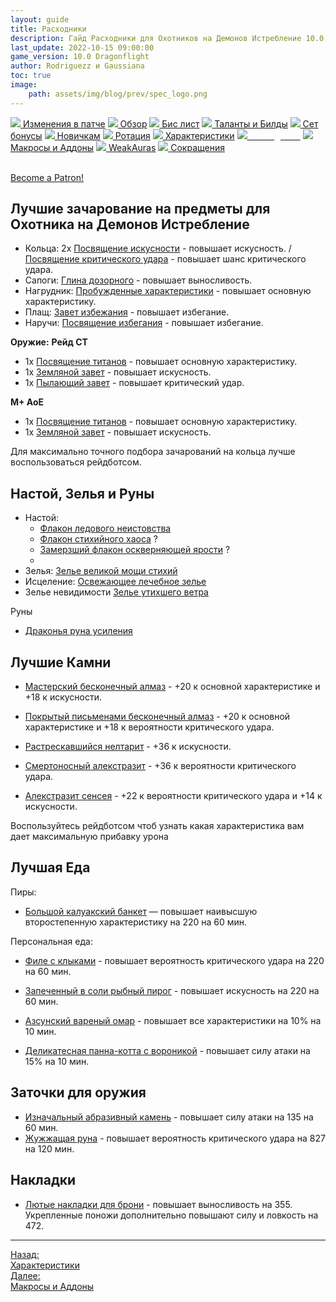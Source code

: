 ```yaml
---
layout: guide
title: Расходники
description: Гайд Расходники для Охотников на Демонов Истребление 10.0 PvE Dragonflight
last_update: 2022-10-15 09:00:00
game_version: 10.0 Dragonflight 
author: Rodriguezz и Gaussiana
toc: true
image:
    path: assets/img/blog/prev/spec_logo.png
---
```


<div id="smooth-nav-outer">
<a href="{{ site.url }}/guide/havoc/changes-patch.html"><img src="https://wow.zamimg.com/images/wow/icons/medium/inv_misc_spyglass_02.jpg"> Изменения в патче</a>
<a href="{{ site.url }}/guide/havoc/overview.html"><img src="https://wow.zamimg.com/images/wow/icons/medium/inv_misc_spyglass_02.jpg"> Обзор</a>
<a href="{{ site.url }}/guide/havoc/gear.html"><img src="https://wow.zamimg.com/images/wow/icons/medium/inv_chest_chain_03.jpg"> Бис лист</a>
<a href="{{ site.url }}/guide/havoc/talent-builds.html"><img src="https://wow.zamimg.com/images/wow/icons/medium/ability_marksmanship.jpg"> Таланты и Билды</a>
<a href="{{ site.url }}/guide/havoc/set-bonuses.html"><img src="https://wow.zamimg.com/images/wow/icons/medium/wow_token01.jpg"> Сет бонусы</a>
<a href="{{ site.url }}/guide/havoc/beginners.html"><img src="https://wow.zamimg.com/images/wow/icons/medium/spell_lifegivingseed.jpg"> Новичкам</a>
<a href="{{ site.url }}/guide/havoc/rotation-priority.html"><img src="https://wow.zamimg.com/images/wow/icons/medium/spell_mekkatorque_bot_bluegear.jpg"> Ротация</a>
<a href="{{ site.url }}/guide/havoc/stats.html"><img src="https://wow.zamimg.com/images/wow/icons/medium/inv_inscription_80_warscroll_intellect.jpg"> Характеристики</a>
<a href="{{ site.url }}/guide/havoc/consumables.html"><img src="https://wow.zamimg.com/images/wow/icons/medium/inv_potion_92.jpg"><span style="color: white;"> Расходники</span></a>
<a href="{{ site.url }}/guide/havoc/macros-addons.html"><img src="https://wow.zamimg.com/images/wow/icons/medium/inv_eng_gearspringparts.jpg"> Макросы и Аддоны</a>
<a href="{{ site.url }}/guide/havoc/weakauras.html"><img src="https://wow.zamimg.com/images/wow/icons/medium/spell_holy_auramastery.jpg"> WeakAuras</a>
<a href="{{ site.url }}/guide/havoc/common-terms.html"><img src="https://wow.zamimg.com/images/wow/icons/medium/ui_chat.jpg"> Сокращения</a>
</div>
<br>

<a href="https://www.patreon.com/bePatron?u=43917749"  data-patreon-widget-type="become-patron-button">Become a Patron!</a><script async src="https://c6.patreon.com/becomePatronButton.bundle.js"></script>

## Лучшие зачарование на предметы для Охотника на Демонов Истребление

* Кольца: 2х [Посвящение искусности](https://www.wowhead.com/ru/spell=389294) - повышает искусность. / [Посвящение критического удара](https://www.wowhead.com/ru/spell=389292) - повышает шанс критического удара.
* Сапоги: [Глина дозорного](https://www.wowhead.com/ru/spell=389484) - повышает выносливость.
* Нагрудник: [Пробужденные характеристики](https://www.wowhead.com/ru/spell=389410/) - повышает основную характеристику. 
* Плащ: [Завет избежания](https://www.wowhead.com/ru/spell=389397/) - повышает избегание.
* Наручи: [Посвящение избегания](https://www.wowhead.com/ru/spell=389301) - повышает избегание.

**Оружие:**
**Рейд СТ**

* 1х [Посвящение титанов](https://www.wowhead.com/ru/spell=389550) - повышает основную характеристику.
* 1х [Земляной завет](https://www.wowhead.com/ru/spell=389540/) - повышает искусность.
* 1х [Пылающий завет](https://www.wowhead.com/ru/spell=389537) - повышает критический удар.

**M+ АоЕ**

* 1х [Посвящение титанов](https://www.wowhead.com/ru/spell=389550) - повышает основную характеристику.
* 1х [Земляной завет](https://www.wowhead.com/ru/spell=389540/) - повышает искусность.


Для максимально точного подбора зачарований на кольца лучше воспользоваться рейдботсом.

## Настой, Зелья и Руны

* Настой: 
    * [Флакон ледового неистовства](https://www.wowhead.com/ru/item=191333/)  
    * [Флакон стихийного хаоса](https://www.wowhead.com/ru/item=191359) ?
    * [Замерзший флакон оскверняющей ярости](https://www.wowhead.com/ru/item=191329) ?
    * []()
* Зелья: [Зелье великой мощи стихий](https://www.wowhead.com/ru/item=191383)
* Исцеление: [Освежающее лечебное зелье](https://www.wowhead.com/ru/item=191380/)
* Зелье невидимости [Зелье утихшего ветра](https://www.wowhead.com/ru/item=191395)

Руны
* [Драконья руна усиления](https://www.wowhead.com/ru/item=201325)


## Лучшие Камни

* [Мастерский бесконечный алмаз](https://www.wowhead.com/ru/item=192988) - +20 к основной характеристике и +18 к искусности.
* [Покрытый письменами бесконечный алмаз](https://www.wowhead.com/ru/item=192982/) - +20 к основной характеристике и +18 к вероятности критического удара.

* [Растрескавшийся нелтарит](https://www.wowhead.com/ru/item=192967) - +36 к искусности.
* [Смертоносный алекстразит](https://www.wowhead.com/ru/item=192928/) - +36 к вероятности критического удара.
* [Алекстразит сенсея](https://www.wowhead.com/ru/item=192922) - +22 к вероятности критического удара и +14 к искусности.

Воспользуйтесь рейдботсом чтоб узнать какая характеристика вам дает максимальную прибавку урона

## Лучшая Еда

Пиры:

* [Большой калуакский банкет](https://www.wowhead.com/ru/item=197794) —  повышает наивысшую второстепенную характеристику на 220 на 60 мин.

Персональная еда:

* [Филе с клыками](https://www.wowhead.com/ru/item=197779) - повышает вероятность критического удара на 220 на 60 мин.
* [Запеченный в соли рыбный пирог](https://www.wowhead.com/ru/item=197781) - повышает искусность на 220 на 60 мин.

* [Азсунский вареный омар](https://www.wowhead.com/ru/item=200893) - повышает все характеристики на 10% на 10 мин.
* [Деликатесная панна-котта с вороникой](https://www.wowhead.com/ru/item=200902) - повышает силу атаки на 15% на 10 мин.


## Заточки для оружия

* [Изначальный абразивный камень](https://www.wowhead.com/ru/item=191950) - повышает силу атаки на 135 на 60 мин.
* [Жужжащая руна](https://www.wowhead.com/ru/item=194823/) - повышает вероятность критического удара на 827 на 120 мин.

## Накладки

* [Лютые накладки для брони](https://www.wowhead.com/ru/item=193565) - повышает выносливость на 355. Укрепленные поножи дополнительно повышают силу и ловкость на 472.
<hr>

<div class="minibox minibox-left"><a href="{{ site.url }}/guide/havoc/stats.html">Назад:<br>Характеристики</a></div>
<div class="minibox"><a href="{{ site.url }}/guide/havoc/macros-addons.html">Далее:<br>Макросы и Аддоны</a></div>

<br>